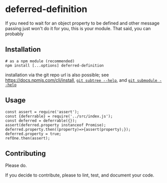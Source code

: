 # deferred-definition
If you need to wait for an object property to be defined and other message passing just won't do it for you, this is your module. That said, you can probably
## Installation
```
# as a npm module (recommended)
npm install [...options] deferred-definition
```
installation via the git repo url is also possible; see https://docs.npmjs.com/cli/install,
[`git subtree --help`](https://git-scm.com/book/en/v1/Git-Tools-Subtree-Merging), and
[`git submodule --help`](https://git-scm.com/docs/git-submodule)
## Usage
```{javascript}
const assert = require('assert');
const {deferrable} = require('../src/index.js');
const deferred = deferrable({});
assert(deferred.property instanceof Promise);
deferred.property.then((property)=>{assert(property);});
deferred.property = true;
refOne.then(assert);
```
## Contributing
Please do.

If you decide to contribute, please to lint, test, and document your code.

